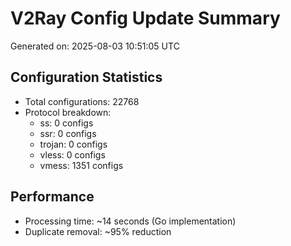 # V2Ray Config Update Summary
Generated on: 2025-08-03 10:51:05 UTC

## Configuration Statistics
- Total configurations: 22768
- Protocol breakdown:
  - ss: 0 configs
  - ssr: 0 configs
  - trojan: 0 configs
  - vless: 0 configs
  - vmess: 1351 configs

## Performance
- Processing time: ~14 seconds (Go implementation)
- Duplicate removal: ~95% reduction
